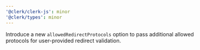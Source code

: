 ```yaml
---
'@clerk/clerk-js': minor
'@clerk/types': minor
---
```


Introduce a new `allowedRedirectProtocols` option to pass additional allowed protocols for user-provided redirect validation.
